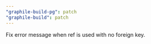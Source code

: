 ```yaml
---
"graphile-build-pg": patch
"graphile-build": patch
---
```


Fix error message when ref is used with no foreign key.

